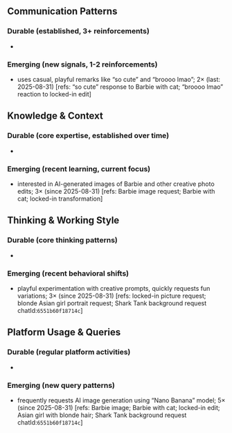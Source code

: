 ## Communication Patterns
### Durable (established, 3+ reinforcements)
-

### Emerging (new signals, 1-2 reinforcements)
- uses casual, playful remarks like “so cute” and “broooo lmao”; 2× (last: 2025-08-31) [refs: “so cute” response to Barbie with cat; “broooo lmao” reaction to locked-in edit]

## Knowledge & Context
### Durable (core expertise, established over time)
-

### Emerging (recent learning, current focus)
- interested in AI-generated images of Barbie and other creative photo edits; 3× (since 2025-08-31) [refs: Barbie image request; Barbie with cat; locked-in transformation]

## Thinking & Working Style
### Durable (core thinking patterns)
-

### Emerging (recent behavioral shifts)
- playful experimentation with creative prompts, quickly requests fun variations; 3× (since 2025-08-31) [refs: locked-in picture request; blonde Asian girl portrait request; Shark Tank background request chatId:`6551b60f18714c`]

## Platform Usage & Queries
### Durable (regular platform activities)
-

### Emerging (new query patterns)
- frequently requests AI image generation using “Nano Banana” model; 5× (since 2025-08-31) [refs: Barbie image; Barbie with cat; locked-in edit; Asian girl with blonde hair; Shark Tank background request chatId:`6551b60f18714c`]